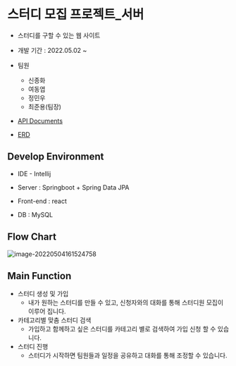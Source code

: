 # 스터디 모집 프로젝트_서버

- 스터디를 구할 수 있는 웹 사이트

- 개발 기간 : 2022.05.02 ~

- 팀원
  - 신종화
  - 여동엽
  - 정민우
  - 최준용(팀장)
- [API Documents](https://github.com/study-project-multicampus/springboot_server/wiki)
- [ERD](https://www.erdcloud.com/d/9qKnQaNNNGd7tdzLB)

## Develop Environment

- IDE - Intellij
- Server : Springboot + Spring Data JPA
- Front-end : react

- DB : MySQL



## Flow Chart

![image-20220504161524758](https://user-images.githubusercontent.com/55189658/166639055-19f8c146-4eb5-4fb8-a63b-951d5edbec47.png)



## Main Function

- 스터디 생성 및 가입
  - 내가 원하는 스터디를 만들 수 있고, 신청자와의 대화를 통해 스터디원 모집이 이루어 집니다.
- 카테고리별 맞춤 스터디 검색
  - 가입하고 함께하고 싶은 스터디를 카테고리 별로 검색하여 가입 신청 할 수 있습니다.
- 스터디 진행
  - 스터디가 시작하면 팀원들과 일정을 공유하고 대화를 통해 조정할 수 있습니다.



